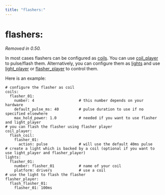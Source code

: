 ```yaml
---
title: "flashers:"
---
```


# flashers:


*Removed in 0.50.*

In most cases flashers can be configured as
[coils](coils.md). You can use
[coil_player](coil_player.md) to
pulse/flash them. Alternatively, you can configure them as
[lights](lights.md) and use
[light_player](light_player.md) or
[flasher_player](flasher_player.md)
to control them.

Here is an example:

``` mpf-config
# configure the flasher as coil
coils:
  flasher_01:
    number: 4                    # this number depends on your hardware
    default_pulse_ms: 40         # pulse duration to use if no specified elsewhere
    max_hold_power: 1.0          # needed if you want to use flasher and light_player
# you can flash the flasher using flasher player
coil_player:
  flash_coil:
    flasher_01:
      action: pulse              # will use the default 40ms pulse
# create a light which is backed by a coil (optional if you want to use light_player and flasher_player)
lights:
  flasher_01:
    number: flasher_01           # name of your coil
    platform: drivers            # use a coil
# use the light to flash the flasher
flasher_player:
  flash_flasher_01:
    flasher_01: 100ms
```
